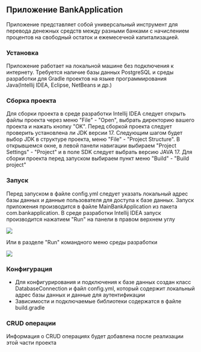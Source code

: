 ## Приложение BankApplication
Приложение представляет собой универсальный инструмент для 
перевода денежных средств между разными банками с начислением процентов
на свободный остаток и ежемесечной капитализацией.

### Установка
Приложение работает на локальной машине без подключения к интернету. Требуется
наличие базы данных PostgreSQL и среды разработки для Gradle проектов на языке программирования Java(Intellij IDEA, Eclipse, NetBeans и др.)

### Сборка проекта
Для сборки проекта в среде разработки Intellij IDEA следует открыть файлы проекта через
меню "File" - "Open", выбрать директорию вашего проекта и нажать кнопку "OK".
Перед сборкой проекта следует проверить установлена ли JDK версии 17.
Следующим шагом будет выбор JDK в структуре проекта, меню "File" - "Project Structure".
В открывшемся окне, в левой панели навигации выбираем "Project Settings" - "Project"
и в поле SDK следует выбрать версию JAVA 17.
Для сборки проекта перед запуском выбираем пункт меню "Build" - "Build project"

### Запуск
Перед запуском в файле config.yml следует указать локальный адрес базы данных и данные пользователя для доступа к базе данных.
Запуск приложения производится в файле MainBankApplication из пакета com.bankapplication. В среде разработки
Intellij IDEA запуск производится нажатием "Run" на панели в правом верхнем углу

![](photo_2023-11-01_15-15-26.jpg)

Или в разделе "Run" командного меню среды разработки

![](photo_2023-11-01_15-03-34.jpg)

### Конфигурация
- Для конфигурирования и подключения к базе данных создан класс DatabaseConnection и файл config.yml,
который содержит локальный адрес базы данных и данные для аутентификации
- Зависимости и подключаемые библиотеки содержатся в файле build.gradle

### CRUD операции
Информация о CRUD операциях будет добавлена после реализации 
этой части проекта

